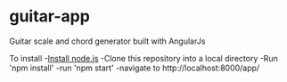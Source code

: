 # guitar-app
Guitar scale and chord generator built with AngularJs

To install
-[Install node.js](http://nodejs.org/download/)
-Clone this repository into a local directory
-Run 'npm install'
-run 'npm start'
-navigate to http://localhost:8000/app/